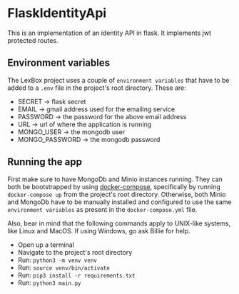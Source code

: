 # FlaskIdentityApi
This is an implementation of an identity API in flask. It implements jwt protected routes.

## Environment variables
The LexBox project uses a couple of `environment variables` that have to be added to
a `.env` file in the project's root directory. These are:
* SECRET -> flask secret
* EMAIL -> gmail address used for the emailing service
* PASSWORD -> the password for the above email address
* URL -> url of where the application is running
* MONGO_USER -> the mongodb user 
* MONGO_PASSWORD -> the mongodb password

## Running the app
First make sure to have MongoDb and Minio instances running. They can both be 
bootstrapped by using [docker-compose](https://docs.docker.com/compose/), specifically
by running `docker-compose up` from the project's root directory.
Otherwise, both Minio and MongoDb have to be manually installed and configured to use
the same `environment variables` as present in the `docker-compose.yml` file.  

Also, bear in mind that the following commands apply to UNIX-like systems,
like Linux and MacOS. If using Windows, go ask Billie for help. 

* Open up a terminal
* Navigate to the project's root directory
* Run: `python3 -m venv venv`
* Run: `source venv/bin/activate`
* Run: `pip3 install -r requirements.txt`
* Run: `python3 main.py`
